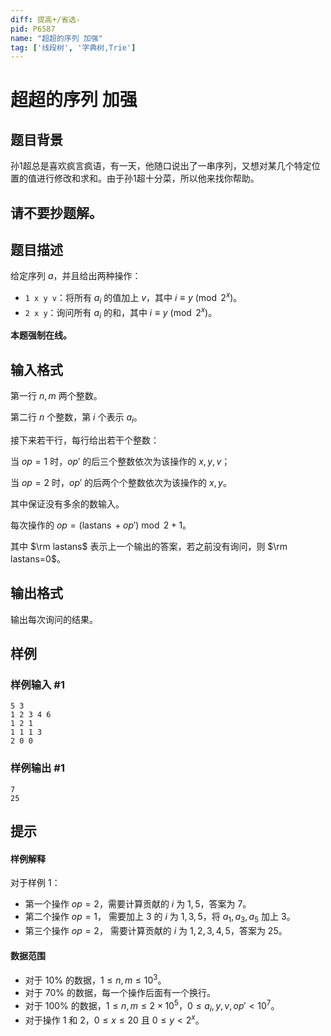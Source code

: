 ```yaml
---
diff: 提高+/省选-
pid: P6587
name: "超超的序列 加强"
tag: ['线段树', '字典树,Trie']
---
```

# 超超的序列 加强
## 题目背景

孙1超总是喜欢疯言疯语，有一天，他随口说出了一串序列，又想对某几个特定位置的值进行修改和求和。由于孙1超十分菜，所以他来找你帮助。

## 请不要抄题解。
## 题目描述

给定序列 $a$，并且给出两种操作：
- `1 x y v`：将所有 $a_i$ 的值加上 $v$，其中 $i\equiv y\pmod {2^x}$。
- `2 x y`：询问所有 $a_i$ 的和，其中 $i\equiv y\pmod {2^ x}$。

**本题强制在线。**



## 输入格式

第一行 $n,m$ 两个整数。

第二行 $n$ 个整数，第 $i$ 个表示 $a_i$。

接下来若干行，每行给出若干个整数：

当 $op=1$ 时，$op'$ 的后三个整数依次为该操作的 $x,y,v$；

当 $op=2$ 时，$op'$ 的后两个个整数依次为该操作的 $x,y$。

其中保证没有多余的数输入。

每次操作的 $op=(\operatorname{lastans}+op')\bmod 2+1$。

其中 $\rm lastans$ 表示上一个输出的答案，若之前没有询问，则 $\rm lastans=0$。
## 输出格式

输出每次询问的结果。
## 样例

### 样例输入 #1
```
5 3
1 2 3 4 6
1 2 1
1 1 1 3
2 0 0
```
### 样例输出 #1
```
7
25
```
## 提示

#### 样例解释
对于样例 1：

- 第一个操作 $op=2$，需要计算贡献的 $i$ 为 $1,5$，答案为 $7$。
- 第二个操作 $op=1$， 需要加上 $3$ 的 $i$ 为 $1,3,5$，将 $a_1,a_3,a_5$ 加上 $3$。
- 第三个操作 $op=2$， 需要计算贡献的 $i$ 为 $1,2,3,4,5$，答案为 $25$。

#### 数据范围
- 对于 $10\%$ 的数据，$1\le n,m \leq 10^3$。
- 对于 $70\%$ 的数据，每一个操作后面有一个换行。 
- 对于 $100\%$ 的数据，$1\le n,m \leq 2\times10^5$，$0 \leq a_i,y,v,op'<10^7$。
- 对于操作 1 和 2，$0\leq x \leq 20$ 且 $0 \le y < 2^x$。

